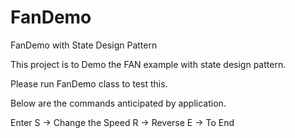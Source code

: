 # FanDemo
FanDemo with State Design Pattern

This project is to Demo the FAN example with state design pattern.

Please run FanDemo class to test this.

Below are the commands anticipated by application.

Enter 
S -> Change the Speed 
R -> Reverse 
E -> To End 
